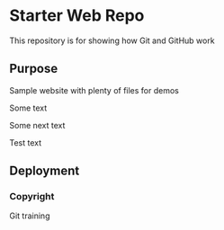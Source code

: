 # Starter Web Repo

This repository is for showing how Git and GitHub work

## Purpose

Sample website with plenty of files for demos

Some text

Some next text

Test text
## Deployment

### Copyright
Git training
